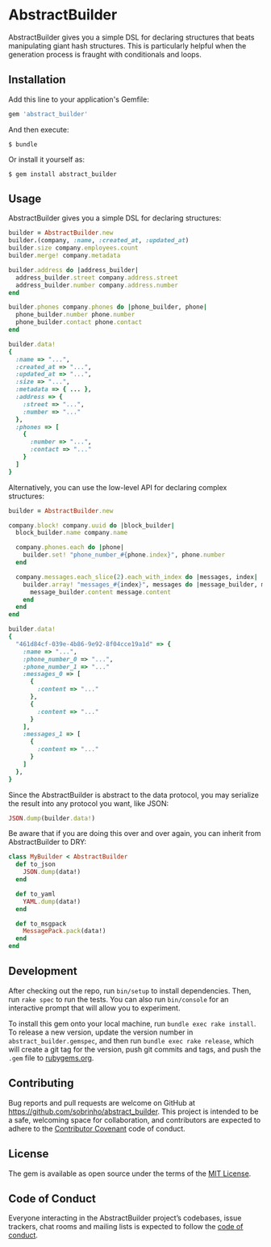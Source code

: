 # AbstractBuilder

AbstractBuilder gives you a simple DSL for declaring structures that beats manipulating giant hash structures. This is particularly helpful when the generation process is fraught with conditionals and loops.

## Installation

Add this line to your application's Gemfile:

```ruby
gem 'abstract_builder'
```

And then execute:

    $ bundle

Or install it yourself as:

    $ gem install abstract_builder

## Usage

AbstractBuilder gives you a simple DSL for declaring structures:

```ruby
builder = AbstractBuilder.new
builder.(company, :name, :created_at, :updated_at)
builder.size company.employees.count
builder.merge! company.metadata

builder.address do |address_builder|
  address_builder.street company.address.street
  address_builder.number company.address.number
end

builder.phones company.phones do |phone_builder, phone|
  phone_builder.number phone.number
  phone_builder.contact phone.contact
end

builder.data!
{
  :name => "...",
  :created_at => "...",
  :updated_at => "...",
  :size => "...",
  :metadata => { ... },
  :address => {
    :street => "...",
    :number => "..."
  },
  :phones => [
    {
      :number => "...",
      :contact => "..."
    }
  ]
}
```

Alternatively, you can use the low-level API for declaring complex structures:

```ruby
builder = AbstractBuilder.new

company.block! company.uuid do |block_builder|
  block_builder.name company.name

  company.phones.each do |phone|
    builder.set! "phone_number_#{phone.index}", phone.number
  end

  company.messages.each_slice(2).each_with_index do |messages, index|
    builder.array! "messages_#{index}", messages do |message_builder, message|
      message_builder.content message.content
    end
  end
end

builder.data!
{
  "461d84cf-039e-4b86-9e92-8f04cce19a1d" => {
    :name => "...",
    :phone_number_0 => "...",
    :phone_number_1 => "..."
    :messages_0 => [
      {
        :content => "..."
      },
      {
        :content => "..."
      }
    ],
    :messages_1 => [
      {
        :content => "..."
      }
    ]
  },
}
```

Since the AbstractBuilder is abstract to the data protocol, you may serialize the result into any protocol you want, like JSON:

```ruby
JSON.dump(builder.data!)
```

Be aware that if you are doing this over and over again, you can inherit from AbstractBuilder to DRY:

```ruby
class MyBuilder < AbstractBuilder
  def to_json
    JSON.dump(data!)
  end

  def to_yaml
    YAML.dump(data!)
  end

  def to_msgpack
    MessagePack.pack(data!)
  end
end
```

## Development

After checking out the repo, run `bin/setup` to install dependencies. Then, run `rake spec` to run the tests. You can also run `bin/console` for an interactive prompt that will allow you to experiment.

To install this gem onto your local machine, run `bundle exec rake install`. To release a new version, update the version number in `abstract_builder.gemspec`, and then run `bundle exec rake release`, which will create a git tag for the version, push git commits and tags, and push the `.gem` file to [rubygems.org](https://rubygems.org).

## Contributing

Bug reports and pull requests are welcome on GitHub at https://github.com/sobrinho/abstract_builder. This project is intended to be a safe, welcoming space for collaboration, and contributors are expected to adhere to the [Contributor Covenant](http://contributor-covenant.org) code of conduct.

## License

The gem is available as open source under the terms of the [MIT License](https://opensource.org/licenses/MIT).

## Code of Conduct

Everyone interacting in the AbstractBuilder project’s codebases, issue trackers, chat rooms and mailing lists is expected to follow the [code of conduct](https://github.com/sobrinho/abstract_builder/blob/master/CODE_OF_CONDUCT.md).

